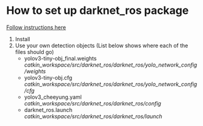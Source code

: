 # How to set up darknet_ros package

[Follow instructions here](https://github.com/leggedrobotics/darknet_ros)

1.  Install
2.  Use your own detection objects (List below shows where each of the files should go)
    * yolov3-tiny-obj_final.weights\
    *catkin_workspace/src/darknet_ros/darknet_ros/yolo_network_config/weights*
    * yolov3-tiny-obj.cfg\
    *catkin_workspace/src/darknet_ros/darknet_ros/yolo_network_config/cfg*
    * yolov3_cheeyung.yaml\
    *catkin_workspace/src/darknet_ros/darknet_ros/config*
    * darknet_ros.launch\
    *catkin_workspace/src/darknet_ros/darknet_ros/launch*
